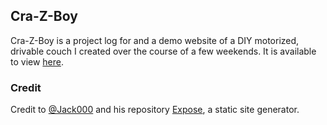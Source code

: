 ## Cra-Z-Boy

Cra-Z-Boy is a project log for and a demo website of a DIY motorized, drivable couch I created over the course of a few weekends. It is available to view [here](https://cra-z-boy.bitballoon.com).

### Credit
Credit to [@Jack000](https://github.com/Jack000) and his repository [Expose](https://github.com/Jack000/Expose), a static site generator. 
